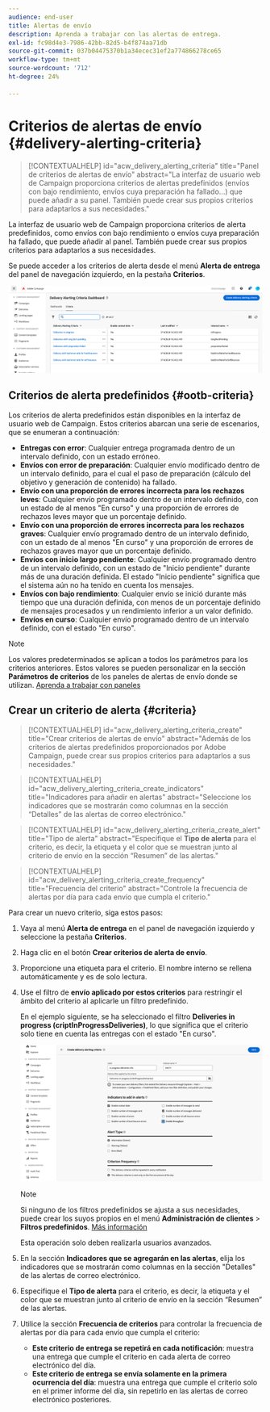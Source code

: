```yaml
---
audience: end-user
title: Alertas de envío
description: Aprenda a trabajar con las alertas de entrega.
exl-id: fc98d4e3-7986-42bb-82d5-b4f874aa71db
source-git-commit: 037b04475370b1a34ecec31ef2a774866278ce65
workflow-type: tm+mt
source-wordcount: '712'
ht-degree: 24%

---
```


# Criterios de alertas de envío {#delivery-alerting-criteria}

>[!CONTEXTUALHELP]
>id="acw_delivery_alerting_criteria"
>title="Panel de criterios de alertas de envío"
>abstract="La interfaz de usuario web de Campaign proporciona criterios de alertas predefinidos (envíos con bajo rendimiento, envíos cuya preparación ha fallado...) que puede añadir a su panel. También puede crear sus propios criterios para adaptarlos a sus necesidades."

La interfaz de usuario web de Campaign proporciona criterios de alerta predefinidos, como envíos con bajo rendimiento o envíos cuya preparación ha fallado, que puede añadir al panel. También puede crear sus propios criterios para adaptarlos a sus necesidades.

Se puede acceder a los criterios de alerta desde el menú **Alerta de entrega** del panel de navegación izquierdo, en la pestaña **Criterios**.

![Lista de criterios de alerta mostrados en el menú Alerta de entrega](assets/alerting-criteria-list.png)

## Criterios de alerta predefinidos {#ootb-criteria}

Los criterios de alerta predefinidos están disponibles en la interfaz de usuario web de Campaign. Estos criterios abarcan una serie de escenarios, que se enumeran a continuación:

* **Entregas con error**: Cualquier entrega programada dentro de un intervalo definido, con un estado erróneo.
* **Envíos con error de preparación**: Cualquier envío modificado dentro de un intervalo definido, para el cual el paso de preparación (cálculo del objetivo y generación de contenido) ha fallado.
* **Envío con una proporción de errores incorrecta para los rechazos leves**: Cualquier envío programado dentro de un intervalo definido, con un estado de al menos &quot;En curso&quot; y una proporción de errores de rechazos leves mayor que un porcentaje definido.
* **Envío con una proporción de errores incorrecta para los rechazos graves**: Cualquier envío programado dentro de un intervalo definido, con un estado de al menos &quot;En curso&quot; y una proporción de errores de rechazos graves mayor que un porcentaje definido.
* **Envíos con inicio largo pendiente**: Cualquier envío programado dentro de un intervalo definido, con un estado de &quot;Inicio pendiente&quot; durante más de una duración definida. El estado &quot;Inicio pendiente&quot; significa que el sistema aún no ha tenido en cuenta los mensajes.
* **Envíos con bajo rendimiento**: Cualquier envío se inició durante más tiempo que una duración definida, con menos de un porcentaje definido de mensajes procesados y un rendimiento inferior a un valor definido.
* **Envíos en curso**: Cualquier envío programado dentro de un intervalo definido, con el estado &quot;En curso&quot;.

>[!NOTE]
>
>Los valores predeterminados se aplican a todos los parámetros para los criterios anteriores. Estos valores se pueden personalizar en la sección **Parámetros de criterios** de los paneles de alertas de envío donde se utilizan. [Aprenda a trabajar con paneles](../msg/delivery-alerting-dashboards.md)

## Crear un criterio de alerta {#criteria}

>[!CONTEXTUALHELP]
>id="acw_delivery_alerting_criteria_create"
>title="Crear criterios de alertas de envío"
>abstract="Además de los criterios de alertas predefinidos proporcionados por Adobe Campaign, puede crear sus propios criterios para adaptarlos a sus necesidades."

>[!CONTEXTUALHELP]
>id="acw_delivery_alerting_criteria_create_indicators"
>title="Indicadores para añadir en alertas"
>abstract="Seleccione los indicadores que se mostrarán como columnas en la sección “Detalles” de las alertas de correo electrónico."

>[!CONTEXTUALHELP]
>id="acw_delivery_alerting_criteria_create_alert"
>title="Tipo de alerta"
>abstract="Especifique el **Tipo de alerta** para el criterio, es decir, la etiqueta y el color que se muestran junto al criterio de envío en la sección “Resumen” de las alertas."

>[!CONTEXTUALHELP]
>id="acw_delivery_alerting_criteria_create_frequency"
>title="Frecuencia del criterio"
>abstract="Controle la frecuencia de alertas por día para cada envío que cumpla el criterio."

Para crear un nuevo criterio, siga estos pasos:

1. Vaya al menú **Alerta de entrega** en el panel de navegación izquierdo y seleccione la pestaña **Criterios**.
1. Haga clic en el botón **Crear criterios de alerta de envío**.
1. Proporcione una etiqueta para el criterio. El nombre interno se rellena automáticamente y es de solo lectura.
1. Use el filtro de **envío aplicado por estos criterios** para restringir el ámbito del criterio al aplicarle un filtro predefinido.

   En el ejemplo siguiente, se ha seleccionado el filtro **Deliveries in progress (criptInProgressDeliveries)**, lo que significa que el criterio solo tiene en cuenta las entregas con el estado &quot;En curso&quot;.

   ![Ejemplo de propiedades de criterios de alerta con el filtro seleccionado](assets/alerting-criteria-properties.png)

   >[!NOTE]
   >
   >Si ninguno de los filtros predefinidos se ajusta a sus necesidades, puede crear los suyos propios en el menú **Administración de clientes** > **Filtros predefinidos**. [Más información](../get-started/predefined-filters.md)
   >
   >Esta operación solo deben realizarla usuarios avanzados.

1. En la sección **Indicadores que se agregarán en las alertas**, elija los indicadores que se mostrarán como columnas en la sección &quot;Detalles&quot; de las alertas de correo electrónico.

1. Especifique el **Tipo de alerta** para el criterio, es decir, la etiqueta y el color que se muestran junto al criterio de envío en la sección “Resumen” de las alertas.

1. Utilice la sección **Frecuencia de criterios** para controlar la frecuencia de alertas por día para cada envío que cumpla el criterio:

   * **Este criterio de entrega se repetirá en cada notificación**: muestra una entrega que cumple el criterio en cada alerta de correo electrónico del día.
   * **Este criterio de entrega se envía solamente en la primera ocurrencia del día**: muestra una entrega que cumple el criterio solo en el primer informe del día, sin repetirlo en las alertas de correo electrónico posteriores.